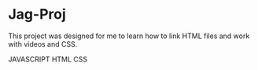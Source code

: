 # Jag-Proj

This project was designed for me to learn how to link HTML files and work with videos and CSS.

JAVASCRIPT HTML CSS
